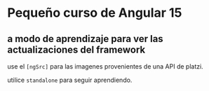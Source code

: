 # Pequeño curso de Angular 15

## a modo de aprendizaje para ver las actualizaciones del framework

use el `[ngSrc]` para las imagenes provenientes de una API de platzi.

utilice `standalone` para seguir aprendiendo.
